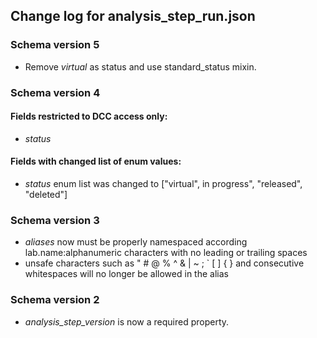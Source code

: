 ## Change log for analysis_step_run.json

### Schema version 5

* Remove *virtual* as status and use standard_status mixin.


### Schema version 4

#### Fields restricted to DCC access only:
* *status*

#### Fields with changed list of enum values:
* *status* enum list was changed to ["virtual", in progress", "released", "deleted"]


### Schema version 3

* *aliases* now must be properly namespaced according lab.name:alphanumeric characters with no leading or trailing spaces
* unsafe characters such as " # @ % ^ & | ~ ; ` [ ] { } and consecutive whitespaces will no longer be allowed in the alias

### Schema version 2

* *analysis_step_version* is now a required property.
